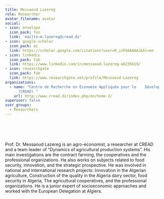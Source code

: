 ```yaml
---
title: Messaoud Lazereg
role: Researcher
avatar_filename: avatar
social:
- icon: envelope
  icon_pack: fas
  link: 'mailto:m.lazereg@cread.dz'
- icon: google-scholar
  icon_pack: ai
  link: https://scholar.google.com/citations?user=R_inF60AAAAJ&hl=en
- icon: linkedin
  icon_pack: fab
  link: https://www.linkedin.com/in/messaoud-lazereg-a8235619/
- icon: researchgate
  icon_pack: fab
  link: https://www.researchgate.net/profile/Messaoud-Lazereg
organizations:
  - name: "Centre de Recherche en Économie Appliquée pour le    Développement
      (CREAD) "
    url: http://www.cread.dz/index.php/en/home-2/
superuser: false
user_groups:
  - Researchers
---
```

<br />
<br />
<br />
<br />
Prof. Dr. Messaoud Lazereg is an agro-economist, a researcher at CREAD and a team leader of “Dynamics of agricultural production systems”. His main investigations are the contract farming, the cooperatives and the professional organizations. He also works on subjects related to food security, innovation, and the strategic prospective. He was involved in national and international research projects: Innovation in the Algerian agriculture, Construction of the quality in the Algeria dairy sector, food security in Algeria, The agricultural cooperatives, and the professional organizations. He is a junior expert of socioeconomic approaches and worked with the European Delegation at Algiers.
